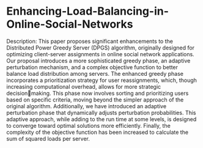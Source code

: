 # Enhancing-Load-Balancing-in-Online-Social-Networks
Description:
This paper proposes significant enhancements to 
the Distributed Power Greedy Server (DPGS) algorithm, 
originally designed for optimizing client-server assignments 
in online social network applications. Our proposal
introduces a more sophisticated greedy phase, an adaptive 
perturbation mechanism, and a complex objective function 
to better balance load distribution among servers. The 
enhanced greedy phase incorporates a prioritization 
strategy for user reassignments, which, though increasing 
computational overhead, allows for more strategic decisionmaking. This phase now involves sorting and prioritizing 
users based on specific criteria, moving beyond the simpler 
approach of the original algorithm. Additionally, we have 
introduced an adaptive perturbation phase that 
dynamically adjusts perturbation probabilities. This 
adaptive approach, while adding to the run time at some 
levels, is designed to converge toward optimal solutions 
more efficiently. Finally, the complexity of the objective 
function has been increased to calculate the sum of squared 
loads per server. 
